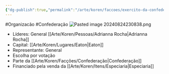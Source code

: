 ```yaml
---
{"dg-publish":true,"permalink":"/arte/koren/faccoes/exercito-da-confederacao/","tags":["gardenEntry"]}
---
```


#Organizacão #Confederação 
![Pasted image 20240824230838.png](/img/user/Arte/Artes/S%C3%ADmbolos/Pasted%20image%2020240824230838.png)
- Líderes: General [[Arte/Koren/Pessoas/Adrianna Rocha\|Adrianna Rocha]]
- Capital: [[Arte/Koren/Lugares/Eaton\|Eaton]]
- Representante: General
- Escolha por votação
- Parte da [[Arte/Koren/Facções/Confederação\|Confederação]]
- Financiado pela venda da [[Arte/Koren/Itens/Especiaria\|Especiaria]]
